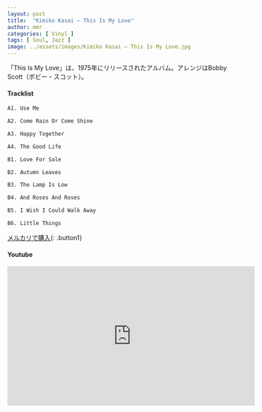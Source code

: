 ```yaml
---
layout: post
title:  "Kimiko Kasai – This Is My Love"
author: mmr
categories: [ Vinyl ]
tags: [ Soul, Jazz ]
image: ../assets/images/Kimiko Kasai – This Is My Love.jpg
---
```


「This Is My Love」は、1975年にリリースされたアルバム。アレンジはBobby Scott（ボビー・スコット）。

#### Tracklist
```md
A1. Use Me

A2. Come Rain Or Come Shine

A3. Happy Together

A4. The Good Life

B1. Love For Sale

B2. Autumn Leaves

B3. The Lamp Is Low

B4. And Roses And Roses

B5. I Wish I Could Walk Away

B6. Little Things
```

[メルカリで購入](https://jp.mercari.com/item/m94581673647?afid=6142608987){: .button1}

#### Youtube
<iframe width="560" height="315" src="https://www.youtube.com/embed/_bVAr4GA19g?si=XE1jaizKmaCLSHKn" title="YouTube video player" frameborder="0" allow="accelerometer; autoplay; clipboard-write; encrypted-media; gyroscope; picture-in-picture; web-share" referrerpolicy="strict-origin-when-cross-origin" allowfullscreen></iframe>
